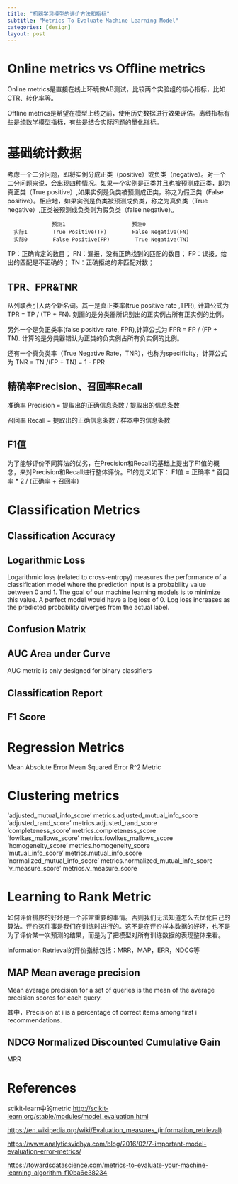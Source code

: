 ```yaml
---
title: "机器学习模型的评价方法和指标"
subtitle: "Metrics To Evaluate Machine Learning Model"
categories: [design]
layout: post
---
```


# Online metrics vs Offline metrics

Online metrics是直接在线上环境做AB测试，比较两个实验组的核心指标，比如CTR、转化率等。

Offline metrics是希望在模型上线之前，使用历史数据进行效果评估。离线指标有些是纯数学模型指标，有些是结合实际问题的量化指标。


# 基础统计数据

考虑一个二分问题，即将实例分成正类（positive）或负类（negative）。对一个二分问题来说，会出现四种情况。如果一个实例是正类并且也被预测成正类，即为真正类（True positive）,如果实例是负类被预测成正类，称之为假正类（False positive）。相应地，如果实例是负类被预测成负类，称之为真负类（True negative）,正类被预测成负类则为假负类（false negative）。


                  预测1                     预测0
      实际1        True Positive(TP)        False Negative(FN)
      实际0        False Positive(FP)        True Negative(TN)


TP：正确肯定的数目；
FN：漏报，没有正确找到的匹配的数目；
FP：误报，给出的匹配是不正确的；
TN：正确拒绝的非匹配对数；


## TPR、FPR&TNR

从列联表引入两个新名词。其一是真正类率(true positive rate ,TPR), 计算公式为
TPR = TP / (TP + FN).
刻画的是分类器所识别出的正实例占所有正实例的比例。

另外一个是负正类率(false positive rate, FPR),计算公式为
FPR = FP / (FP + TN).
计算的是分类器错认为正类的负实例占所有负实例的比例。

还有一个真负类率（True Negative Rate，TNR），也称为specificity，计算公式为
TNR = TN /(FP + TN) = 1 - FPR



## 精确率Precision、召回率Recall

准确率 Precision = 提取出的正确信息条数 /  提取出的信息条数    

召回率 Recall = 提取出的正确信息条数 /  样本中的信息条数    


## F1值

为了能够评价不同算法的优劣，在Precision和Recall的基础上提出了F1值的概念，来对Precision和Recall进行整体评价。F1的定义如下：
F1值  = 正确率 * 召回率 * 2 / (正确率 + 召回率)





# Classification Metrics

## Classification Accuracy


## Logarithmic Loss

Logarithmic loss (related to cross-entropy) measures the performance of a classification model where the prediction input is a probability value between 0 and 1. The goal of our machine learning models is to minimize this value. A perfect model would have a log loss of 0. Log loss increases as the predicted probability diverges from the actual label.


## Confusion Matrix


## AUC Area under Curve

AUC metric is only designed for binary classifiers



## Classification Report

## F1 Score






# Regression Metrics

Mean Absolute Error
Mean Squared Error
R^2 Metric



# Clustering metrics

‘adjusted_mutual_info_score’	metrics.adjusted_mutual_info_score	 
‘adjusted_rand_score’	metrics.adjusted_rand_score	 
‘completeness_score’	metrics.completeness_score	 
‘fowlkes_mallows_score’	metrics.fowlkes_mallows_score	 
‘homogeneity_score’	metrics.homogeneity_score	 
‘mutual_info_score’	metrics.mutual_info_score	 
‘normalized_mutual_info_score’	metrics.normalized_mutual_info_score	 
‘v_measure_score’	metrics.v_measure_score






# Learning to Rank Metric

如何评价排序的好坏是一个非常重要的事情。否则我们无法知道怎么去优化自己的算法。评价这件事是我们在训练时进行的。这不是在评价样本数据的好坏，也不是为了评价某一次预测的结果，而是为了把模型对所有训练数据的表现整体来看。

Information Retrieval的评价指标包括：MRR，MAP，ERR，NDCG等


## MAP Mean average precision

Mean average precision for a set of queries is the mean of the average precision scores for each query.

其中，Precision at i is a percentage of correct items among first i recommendations.



## NDCG Normalized Discounted Cumulative Gain


MRR







# References

scikit-learn中的metric http://scikit-learn.org/stable/modules/model_evaluation.html

https://en.wikipedia.org/wiki/Evaluation_measures_(information_retrieval)

https://www.analyticsvidhya.com/blog/2016/02/7-important-model-evaluation-error-metrics/

https://towardsdatascience.com/metrics-to-evaluate-your-machine-learning-algorithm-f10ba6e38234
